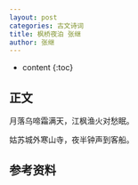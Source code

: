 ```yaml
---
layout: post
categories: 古文诗词
title: 枫桥夜泊 张继
author: 张继
---
```

* content
{:toc}

## 正文

月落乌啼霜满天，江枫渔火对愁眠。

姑苏城外寒山寺，夜半钟声到客船。

## 参考资料



